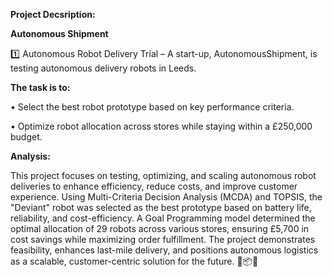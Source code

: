 **Project Decsription:**

**Autonomous Shipment**

1️⃣ Autonomous Robot Delivery Trial – A start-up, AutonomousShipment, is testing autonomous delivery robots in Leeds. 

**The task is to:**

• Select the best robot prototype based on key performance criteria.

• Optimize robot allocation across stores while staying within a £250,000 budget.

**Analysis:**

This project focuses on testing, optimizing, and scaling autonomous robot deliveries to enhance efficiency, reduce costs, and improve customer experience. Using Multi-Criteria Decision Analysis (MCDA) and TOPSIS, the "Deviant" robot was selected as the best prototype based on battery life, reliability, and cost-efficiency. A Goal Programming model determined the optimal allocation of 29 robots across various stores, ensuring £5,700 in cost savings while maximizing order fulfillment. The project demonstrates feasibility, enhances last-mile delivery, and positions autonomous logistics as a scalable, customer-centric solution for the future. 🚀📦🤖


